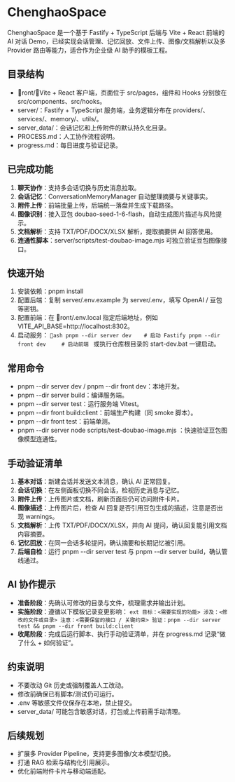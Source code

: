 ﻿# ChenghaoSpace

ChenghaoSpace 是一个基于 Fastify + TypeScript 后端与 Vite + React 前端的 AI 对话 Demo，已经实现会话管理、记忆回放、文件上传、图像/文档解析以及多 Provider 路由等能力，适合作为企业级 AI 助手的模板工程。

## 目录结构
- ront/：Vite + React 客户端，页面位于 src/pages，组件和 Hooks 分别放在 src/components、src/hooks。
- server/：Fastify + TypeScript 服务端，业务逻辑分布在 providers/、services/、memory/、utils/。
- server_data/：会话记忆和上传附件的默认持久化目录。
- PROCESS.md：人工协作流程说明。
- progress.md：每日进度与验证记录。

## 已完成功能
1. **聊天协作**：支持多会话切换与历史消息拉取。
2. **会话记忆**：ConversationMemoryManager 自动整理摘要与关键事实。
3. **附件上传**：前端批量上传，后端统一落盘并生成下载路径。
4. **图像识别**：接入豆包 doubao-seed-1-6-flash，自动生成图片描述与风险提示。
5. **文档解析**：支持 TXT/PDF/DOCX/XLSX 解析，提取摘要供 AI 回答使用。
6. **连通性脚本**：server/scripts/test-doubao-image.mjs 可独立验证豆包图像接口。

## 快速开始
1. 安装依赖：pnpm install
2. 配置后端：复制 server/.env.example 为 server/.env，填写 OpenAI / 豆包等密钥。
3. 配置前端：在 ront/.env.local 指定后端地址，例如 VITE_API_BASE=http://localhost:8302。
4. 启动服务：
   `ash
   pnpm --dir server dev    # 启动 Fastify
   pnpm --dir front dev     # 启动前端
   `
   或执行仓库根目录的 start-dev.bat 一键启动。

## 常用命令
- pnpm --dir server dev / pnpm --dir front dev：本地开发。
- pnpm --dir server build：编译服务端。
- pnpm --dir server test：运行服务端 Vitest。
- pnpm --dir front build:client：前端生产构建（同 smoke 脚本）。
- pnpm --dir front test：前端单测。
- pnpm --dir server node scripts/test-doubao-image.mjs <path-or-url>：快速验证豆包图像模型连通性。

## 手动验证清单
1. **基本对话**：新建会话并发送文本消息，确认 AI 正常回复。
2. **会话切换**：在左侧面板切换不同会话，检视历史消息与记忆。
3. **附件上传**：上传图片或文档，刷新页面后仍可访问附件卡片。
4. **图像描述**：上传图片后，检查 AI 回复是否引用豆包生成的描述，注意是否出现 warnings。
5. **文档解析**：上传 TXT/PDF/DOCX/XLSX，并向 AI 提问，确认回复能引用文档内容摘要。
6. **记忆回放**：在同一会话多轮提问，确认摘要和长期记忆被引用。
7. **后端自检**：运行 pnpm --dir server test 与 pnpm --dir server build，确认管线通过。

## AI 协作提示
- **准备阶段**：先确认可修改的目录与文件，梳理需求并输出计划。
- **实施阶段**：遵循以下模板记录变更影响：
  `	ext
  目标：<需要实现的功能>
  涉及：<修改的文件或目录>
  注意：<需要保留的接口 / 关键约束>
  验证：pnpm --dir server test && pnpm --dir front build:client
  `
- **收尾阶段**：完成后运行脚本、执行手动验证清单，并在 progress.md 记录“做了什么 + 如何验证”。

## 约束说明
- 不要改动 Git 历史或强制覆盖人工改动。
- 修改前确保已有脚本/测试仍可运行。
- .env 等敏感文件仅保存在本地，禁止提交。
- server_data/ 可能包含敏感对话，打包或上传前需手动清理。

## 后续规划
- 扩展多 Provider Pipeline，支持更多图像/文本模型切换。
- 打通 RAG 检索与结构化引用展示。
- 优化前端附件卡片与移动端适配。

